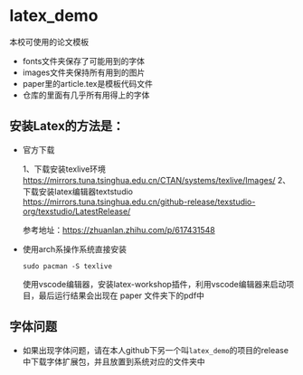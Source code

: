 # latex_demo
本校可使用的论文模板

- fonts文件夹保存了可能用到的字体
- images文件夹保持所有用到的图片
- paper里的article.tex是模板代码文件
- 仓库的里面有几乎所有用得上的字体

## 安装Latex的方法是：
- 官方下载

    1、下载安装texlive环境
    https://mirrors.tuna.tsinghua.edu.cn/CTAN/systems/texlive/Images/
    2、下载安装latex编辑器textstudio
    https://mirrors.tuna.tsinghua.edu.cn/github-release/texstudio-org/texstudio/LatestRelease/

    参考地址：https://zhuanlan.zhihu.com/p/617431548

- 使用arch系操作系统直接安装

    ```shell
    sudo pacman -S texlive
    ```
    使用vscode编辑器，安装latex-workshop插件，利用vscode编辑器来启动项目，最后运行结果会出现在 paper 文件夹下的pdf中

## 字体问题

- 如果出现字体问题，请在本人github下另一个叫`latex_demo`的项目的release中下载字体扩展包，并且放置到系统对应的文件夹中